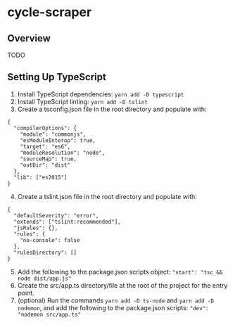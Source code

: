 # cycle-scraper

## Overview

TODO

## Setting Up TypeScript

1. Install TypeScript dependencies: `yarn add -D typescript`
2. Install TypeScript linting: `yarn add -D tslint`
3. Create a tsconfig.json file in the root directory and populate with:
```
{
  "compilerOptions": {
    "module": "commonjs",
    "esModuleInterop": true,
    "target": "es6",
    "moduleResolution": "node",
    "sourceMap": true,
    "outDir": "dist"
  },
  "lib": ["es2015"]
}
```
4. Create a tslint.json file in the root directory and populate with:
```
{
  "defaultSeverity": "error",
  "extends": ["tslint:recommended"],
  "jsRules": {},
  "rules": {
    "no-console": false
  },
  "rulesDirectory": []
}
```
5. Add the following to the package.json scripts object:
`"start": "tsc && node dist/app.js"`
6. Create the src/app.ts directory/file at the root of the project for the entry point.
7. (optional) Run the commands `yarn add -D ts-node` and `yarn add -D nodemon`, and add the following to the package.json scripts:
`"dev": "nodemon src/app.ts"`
